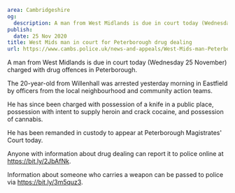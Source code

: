 ```yaml
area: Cambridgeshire
og:
  description: A man from West Midlands is due in court today (Wednesday 25 November) charged with drug offences in Peterborough.
publish:
  date: 25 Nov 2020
title: West Mids man in court for Peterborough drug dealing
url: https://www.cambs.police.uk/news-and-appeals/West-Mids-man-Peterborough-drug-dealing
```

A man from West Midlands is due in court today (Wednesday 25 November) charged with drug offences in Peterborough.

The 20-year-old from Willenhall was arrested yesterday morning in Eastfield by officers from the local neighbourhood and community action teams.

He has since been charged with possession of a knife in a public place, possession with intent to supply heroin and crack cocaine, and possession of cannabis.

He has been remanded in custody to appear at Peterborough Magistrates' Court today.

Anyone with information about drug dealing can report it to police online at https://bit.ly/2JbAfNk.

Information about someone who carries a weapon can be passed to police via https://bit.ly/3m5quz3.

